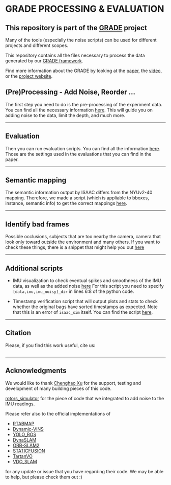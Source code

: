 # GRADE PROCESSING & EVALUATION

## This repository is part of the [GRADE](https://eliabntt.github.io/GRADE-RR/home) project

Many of the tools (especially the noise scripts) can be used for different projects and different scopes.

This repository contains all the files necessary to process the data generated by our [GRADE framework](https://eliabntt.github.io/GRADE-RR/home).

Find more information about the GRADE by looking at the [paper](), the [video](), or the [project website](https://eliabntt.github.io/GRADE-RR/home).


## (Pre)Processing - Add Noise, Reorder ...
The first step you need to do is the pre-processing of the experiment data.
You can find all the necessary information [here](preprocessing/PREPROCESSING.md).
This will guide you on adding noise to the data, limit the depth, and much more.
___
## Evaluation
Then you can run evaluation scripts. You can find all the information [here](SLAM_evaluation/EVAL.md).
Those are the settings used in the evaluations that you can find in the paper.
___
## Semantic mapping
The semantic information output by ISAAC differs from the NYUv2-40 mapping.
Therefore, we made a script (which is appliable to bboxes, instance, semantic info) to get the correct mappings [here]().
___
## Identify bad frames
Possible occlusions, subjects that are too nearby the camera, camera that look only toward outside the environment and many others.
If you want to check these things, there is a snippet that might help you out [here](https://github.com/robot-perception-group/GRADE-eval/blob/main/mapping_and_visualization/convert_classes.py#L60)
___
## Additional scripts
- IMU visualization to check eventual spikes and smoothness of the IMU data, as well as the added noise 
  [here](https://github.com/robot-perception-group/GRADE-eval/blob/main/additional_scripts/imu_visualize.py)
  For this script you need to specify `[data,imu,imu_noisy]_dir` in lines 6:8 of the python code.
  
- Timestamp verification script that will output plots and stats to check whether the original bags have sorted timestamps as expected. Note that this is an error of  `isaac_sim` itself. You can find the script [here](https://github.com/robot-perception-group/GRADE-eval/blob/main/additional_scripts/timestamp_verification.py).
  
___
## Citation
Please, if you find this work useful, cite us:
```

```
_____

## Acknowledgments
We would like to thank [Chenghao Xu](https://github.com/Kyle-Xu001) for the support, testing and development of many building pieces of this code.

[rotors_simulator](https://github.com/ethz-asl/rotors_simulator) for the piece of code that we integrated to add noise to the IMU readings.

Please refer also to the official implementations of 
- [RTABMAP](https://github.com/introlab/rtabmap)
- [Dynamic-VINS](https://github.com/HITSZ-NRSL/Dynamic-VINS)
- [YOLO_ROS](https://github.com/hirokiyokoyama/yolo_ros)
- [DynaSLAM](https://github.com/BertaBescos/DynaSLAM)
- [ORB-SLAM2](https://github.com/raulmur/ORB_SLAM2)
- [STATICFUSION](https://github.com/raluca-scona/staticfusion)
- [TartanVO](https://github.com/castacks/tartanvo)
- [VDO_SLAM](https://github.com/halajun/VDO_SLAM)

for any update or issue that you have regarding their code. We may be able to help, but please check them out :) 
